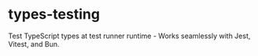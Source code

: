 # types-testing

Test TypeScript types at test runner runtime - Works seamlessly with Jest, Vitest, and Bun.
